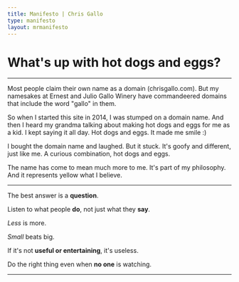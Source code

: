 ```yaml
--- 
title: Manifesto | Chris Gallo
type: manifesto
layout: mrmanifesto 
---
```


What's up with hot dogs and eggs?
=======================================

* * * * *

Most people claim their own name as a domain (chrisgallo.com). But my
namesakes at Ernest and Julio Gallo Winery have commandeered domains
that include the word "gallo" in them.

So when I started this site in 2014, I was stumped on a domain name. And
then I heard my grandma talking about making hot dogs and eggs for me as
a kid. I kept saying it all day. Hot dogs and eggs. It made me smile :)

I bought the domain name and laughed. But it stuck. It's goofy and
different, just like me. A curious combination, hot dogs and eggs.

The name has come to mean much more to me. It's part of my philosophy. And it represents yellow what I believe.

* * * * 

The best answer is a **question**.

Listen to what people **do**, not just what they **say**.

*Less* is more.

*Small* beats big.

If it's not **useful or entertaining**, it's useless.

Do the right thing even when **no one** is watching.

* * * * 

